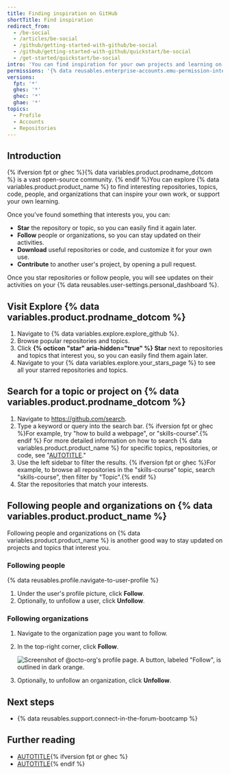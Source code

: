 ```yaml
---
title: Finding inspiration on GitHub
shortTitle: Find inspiration
redirect_from:
  - /be-social
  - /articles/be-social
  - /github/getting-started-with-github/be-social
  - /github/getting-started-with-github/quickstart/be-social
  - /get-started/quickstart/be-social
intro: 'You can find inspiration for your own projects and learning on {% data variables.product.prodname_dotcom %} and connect with a community.'
permissions: '{% data reusables.enterprise-accounts.emu-permission-interact %}'
versions:
  fpt: '*'
  ghes: '*'
  ghec: '*'
  ghae: '*'
topics:
  - Profile
  - Accounts
  - Repositories
---
```


## Introduction

{% ifversion fpt or ghec %}{% data variables.product.prodname_dotcom %} is a vast open-source community. {% endif %}You can explore {% data variables.product.product_name %} to find interesting repositories, topics, code, people, and organizations that can inspire your own work, or support your own learning.

Once you've found something that interests you, you can:
- **Star** the repository or topic, so you can easily find it again later.
- **Follow** people or organizations, so you can stay updated on their activities.
- **Download** useful repositories or code, and customize it for your own use.
- **Contribute** to another user's project, by opening a pull request.

Once you star repositories or follow people, you will see updates on their activities on your {% data reusables.user-settings.personal_dashboard %}.

## Visit Explore {% data variables.product.prodname_dotcom %}

1. Navigate to {% data variables.explore.explore_github %}.
1. Browse popular repositories and topics.
1. Click **{% octicon "star" aria-hidden="true" %} Star** next to repositories and topics that interest you, so you can easily find them again later.
1. Navigate to your {% data variables.explore.your_stars_page %} to see all your starred repositories and topics.

## Search for a topic or project on {% data variables.product.prodname_dotcom %}

1. Navigate to https://github.com/search.
1. Type a keyword or query into the search bar. {% ifversion fpt or ghec %}For example, try "how to build a webpage", or "skills-course".{% endif %} For more detailed information on how to search {% data variables.product.product_name %} for specific topics, repositories, or code, see "[AUTOTITLE](/search-github/getting-started-with-searching-on-github/about-searching-on-github)."
1. Use the left sidebar to filter the results. {% ifversion fpt or ghec %}For example, to browse all repositories in the "skills-course" topic, search "skills-course", then filter by "Topic".{% endif %}
1. Star the repositories that match your interests.

## Following people and organizations on {% data variables.product.product_name %}

Following people and organizations on {% data variables.product.product_name %} is another good way to stay updated on projects and topics that interest you.

### Following people

{% data reusables.profile.navigate-to-user-profile %}
1. Under the user's profile picture, click **Follow**.
1. Optionally, to unfollow a user, click **Unfollow**.

### Following organizations

1. Navigate to the organization page you want to follow.
1. In the top-right corner, click **Follow**.

   ![Screenshot of @octo-org's profile page. A button, labeled "Follow", is outlined in dark orange.](/assets/images/help/profile/organization-profile-following.png)

1. Optionally, to unfollow an organization, click **Unfollow**.

## Next steps

- {% data reusables.support.connect-in-the-forum-bootcamp %}

## Further reading

- [AUTOTITLE](/account-and-profile/setting-up-and-managing-your-personal-account-on-github/managing-user-account-settings/about-your-personal-dashboard){% ifversion fpt or ghec %}
- [AUTOTITLE](/get-started/exploring-projects-on-github/finding-ways-to-contribute-to-open-source-on-github){% endif %}
